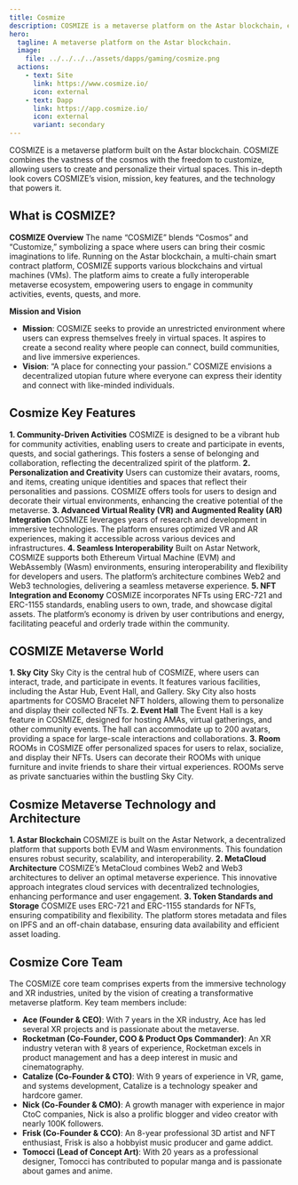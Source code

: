 ```yaml
---
title: Cosmize
description: COSMIZE is a metaverse platform on the Astar blockchain, enabling users to create, customize, and interact in a decentralized virtual world.
hero:
  tagline: A metaverse platform on the Astar blockchain.
  image: 
    file: ../../../../assets/dapps/gaming/cosmize.png
  actions:
    - text: Site
      link: https://www.cosmize.io/
      icon: external
    - text: Dapp
      link: https://app.cosmize.io/
      icon: external
      variant: secondary
---
```


COSMIZE is a metaverse platform built on the Astar blockchain. COSMIZE combines the vastness of the cosmos with the freedom to customize, allowing users to create and personalize their virtual spaces. This in-depth look covers COSMIZE’s vision, mission, key features, and the technology that powers it.

## What is COSMIZE?
**COSMIZE Overview** The name “COSMIZE” blends “Cosmos” and “Customize,” symbolizing a space where users can bring their cosmic imaginations to life. Running on the Astar blockchain, a multi-chain smart contract platform, COSMIZE supports various blockchains and virtual machines (VMs). The platform aims to create a fully interoperable metaverse ecosystem, empowering users to engage in community activities, events, quests, and more.

**Mission and Vision**
- **Mission**: COSMIZE seeks to provide an unrestricted environment where users can express themselves freely in virtual spaces. It aspires to create a second reality where people can connect, build communities, and live immersive experiences.
- **Vision**: “A place for connecting your passion.” COSMIZE envisions a decentralized utopian future where everyone can express their identity and connect with like-minded individuals.

## Cosmize Key Features
**1. Community-Driven Activities** COSMIZE is designed to be a vibrant hub for community activities, enabling users to create and participate in events, quests, and social gatherings. This fosters a sense of belonging and collaboration, reflecting the decentralized spirit of the platform.
**2. Personalization and Creativity** Users can customize their avatars, rooms, and items, creating unique identities and spaces that reflect their personalities and passions. COSMIZE offers tools for users to design and decorate their virtual environments, enhancing the creative potential of the metaverse.
**3. Advanced Virtual Reality (VR) and Augmented Reality (AR) Integration** COSMIZE leverages years of research and development in immersive technologies. The platform ensures optimized VR and AR experiences, making it accessible across various devices and infrastructures.
**4. Seamless Interoperability** Built on Astar Network, COSMIZE supports both Ethereum Virtual Machine (EVM) and WebAssembly (Wasm) environments, ensuring interoperability and flexibility for developers and users. The platform’s architecture combines Web2 and Web3 technologies, delivering a seamless metaverse experience.
**5. NFT Integration and Economy** COSMIZE incorporates NFTs using ERC-721 and ERC-1155 standards, enabling users to own, trade, and showcase digital assets. The platform’s economy is driven by user contributions and energy, facilitating peaceful and orderly trade within the community.

## COSMIZE Metaverse World
**1. Sky City** Sky City is the central hub of COSMIZE, where users can interact, trade, and participate in events. It features various facilities, including the Astar Hub, Event Hall, and Gallery. Sky City also hosts apartments for COSMO Bracelet NFT holders, allowing them to personalize and display their collected NFTs.
**2. Event Hall** The Event Hall is a key feature in COSMIZE, designed for hosting AMAs, virtual gatherings, and other community events. The hall can accommodate up to 200 avatars, providing a space for large-scale interactions and collaborations.
**3. Room** ROOMs in COSMIZE offer personalized spaces for users to relax, socialize, and display their NFTs. Users can decorate their ROOMs with unique furniture and invite friends to share their virtual experiences. ROOMs serve as private sanctuaries within the bustling Sky City.

## Cosmize Metaverse Technology and Architecture
**1. Astar Blockchain** COSMIZE is built on the Astar Network, a decentralized platform that supports both EVM and Wasm environments. This foundation ensures robust security, scalability, and interoperability.
**2. MetaCloud Architecture** COSMIZE’s MetaCloud combines Web2 and Web3 architectures to deliver an optimal metaverse experience. This innovative approach integrates cloud services with decentralized technologies, enhancing performance and user engagement.
**3. Token Standards and Storage** COSMIZE uses ERC-721 and ERC-1155 standards for NFTs, ensuring compatibility and flexibility. The platform stores metadata and files on IPFS and an off-chain database, ensuring data availability and efficient asset loading.

## Cosmize Core Team
The COSMIZE core team comprises experts from the immersive technology and XR industries, united by the vision of creating a transformative metaverse platform. Key team members include:
- **Ace (Founder &amp; CEO)**: With 7 years in the XR industry, Ace has led several XR projects and is passionate about the metaverse.
- **Rocketman (Co-Founder, COO &amp; Product Ops Commander)**: An XR industry veteran with 8 years of experience, Rocketman excels in product management and has a deep interest in music and cinematography.
- **Catalize (Co-Founder &amp; CTO)**: With 9 years of experience in VR, game, and systems development, Catalize is a technology speaker and hardcore gamer.
- **Nick (Co-Founder &amp; CMO)**: A growth manager with experience in major CtoC companies, Nick is also a prolific blogger and video creator with nearly 100K followers.
- **Frisk (Co-Founder &amp; CCO)**: An 8-year professional 3D artist and NFT enthusiast, Frisk is also a hobbyist music producer and game addict.
- **Tomocci (Lead of Concept Art)**: With 20 years as a professional designer, Tomocci has contributed to popular manga and is passionate about games and anime.